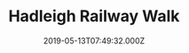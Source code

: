 ---
date: 2019-05-13T07:49:32.000Z
title: Hadleigh Railway Walk
latitude: 52.04096961126445
longitude: 0.9595656394958496
category: checkin
---